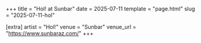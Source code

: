 +++
title = "Hol! at Sunbar"
date = 2025-07-11
template = "page.html"
slug = "2025-07-11-hol"

[extra]
artist = "Hol!"
venue = "Sunbar"
venue_url = "https://www.sunbaraz.com/"
+++
